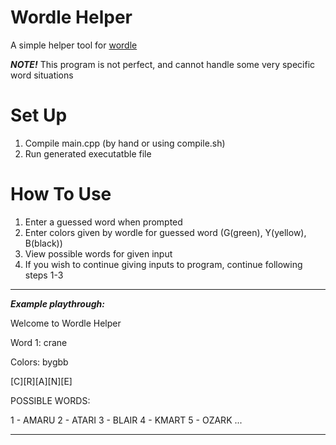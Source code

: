 # Wordle Helper

A simple helper tool for [wordle](https://www.nytimes.com/games/wordle/index.html)

***NOTE!*** This program is not perfect, and cannot handle some very specific word situations

# Set Up
1. Compile main.cpp (by hand or using compile.sh)
2. Run generated executatble file

# How To Use
1. Enter a guessed word when prompted
2. Enter colors given by wordle for guessed word (G(green), Y(yellow), B(black))
3. View possible words for given input
4. If you wish to continue giving inputs to program, continue following steps 1-3

---

***Example playthrough:***

Welcome to Wordle Helper

Word 1: crane

Colors: bygbb

[C][R][A][N][E]

POSSIBLE WORDS:

1 - AMARU
2 - ATARI
3 - BLAIR
4 - KMART
5 - OZARK
...

---
